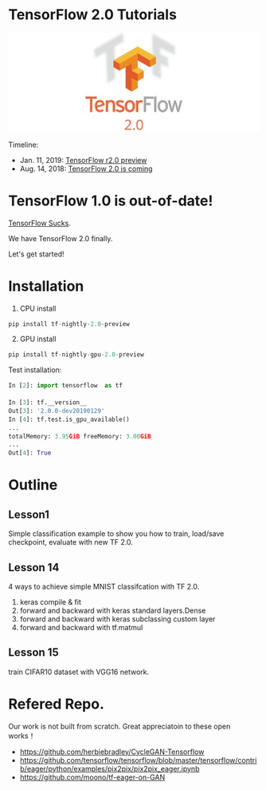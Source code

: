 # TensorFlow 2.0 Tutorials

![2.0](res/tensorflow-2.0.jpg)

Timeline:
- Jan. 11, 2019: [TensorFlow r2.0 preview](https://www.tensorflow.org/versions/r2.0/api_docs/python/tf)
- Aug. 14, 2018: [TensorFlow 2.0 is coming](https://groups.google.com/a/tensorflow.org/forum/#!topic/discuss/bgug1G6a89A)

# TensorFlow 1.0 is out-of-date!

[TensorFlow Sucks](http://nicodjimenez.github.io/2017/10/08/tensorflow.html).

We have TensorFlow 2.0 finally.

Let's get started!

# Installation

1. CPU install
```python
pip install tf-nightly-2.0-preview
```

2. GPU install
```python
pip install tf-nightly-gpu-2.0-preview
```

Test installation:
```python
In [2]: import tensorflow  as tf

In [3]: tf.__version__
Out[3]: '2.0.0-dev20190129'
In [4]: tf.test.is_gpu_available()
...
totalMemory: 3.95GiB freeMemory: 3.00GiB
...
Out[4]: True

```


# Outline

## Lesson1
Simple classification example to show you how to train, load/save checkpoint, evaluate with new TF 2.0.

## Lesson 14
4 ways to achieve simple MNIST classifcation with TF 2.0.
1. keras compile & fit
2. forward and backward with keras standard layers.Dense
3. forward and backward with keras subclassing custom layer
4. forward and backward with tf.matmul

## Lesson 15
train CIFAR10 dataset with VGG16 network.




# Refered Repo.

Our work is not built from scratch. Great appreciatoin to these open works！

- https://github.com/herbiebradley/CycleGAN-Tensorflow
- https://github.com/tensorflow/tensorflow/blob/master/tensorflow/contrib/eager/python/examples/pix2pix/pix2pix_eager.ipynb
- https://github.com/moono/tf-eager-on-GAN
